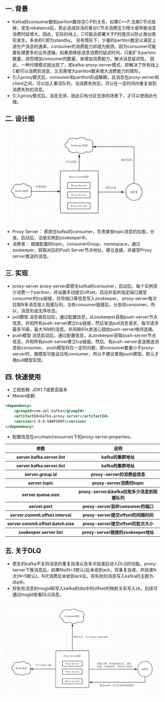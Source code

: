 ## 一. 背景
- Kafka的consumer数和parition数存在C:P的关系，如果C<=P,当某C节点挂掉，发生rebalance后，势必造成存活的某台C节点消费压力增大或导致消息消费时延增大。因此，实际的线上，C可能会部署大于P的情况以防止类似情形发生。多余的C即为standby。
另有情形下，少量的partiton数足以满足上游生产消息的速率，consumer的消费能力却成为瓶颈，因为consumer可能要处理更多的业务逻辑。如果想降低消息消费的延迟时间，只能扩大partion数量，进而增加consumer的数量，来增加消费能力，解决消息延迟性。
因此，一种代理模式就出现了，即kafka-proxy-server模式，即解决了所有线上C都可以消费到消息，又无需增大parition数来增大消费能力的情形。
- 引入proxy模式后，consumer和partiton形成解耦，且消息在proxy-server和client之间，可以加入重试队列，当消费失败后，可以在一定时间内重复收到消费失败的消息。
- 引入proxy模式后，消息无序，因此只有分区无序的场景下，才可以使用此代理。

## 二. 设计图

<img src="docs/static_files/proxy-server.jpeg"/>

- Proxy Server： 即原生kafka的consumer，负责某些topic消息的拉取，分发。启动后，注册实例到zookeeper中。
- 消费者： 根据配置的topic，consumerGroup，namespace，通过zookeeper，获取对应的Push Server节点地址，建立连接，并接受Proxy server推送的消息。

## 三. 实现
- proxy-server proxy-server即原生kafka的consumer，启动后，每个实例至少消费一个parition，并设置手动提交offset。启动并监听指定端口接受consumer的tcp链接，并将端口等信息写入zookeeper。
  proxy-server每次拉取N多消息放入阻塞队列，当有consumer链接后，分发给consumer。所以，消息形成无序状态。
- pull模型 消息者启动后，通过配置信息，从zookeeper获取push-server节点信息，并和所有push-server建立tcp链接，然后发送pull消息请求，每次请求最多10条，最大16M的消息。并间隔60s发送心跳给push-server维持连接。
- push模型 消息启动后，通过配置信息，从zookeeper获取push-server节点信息，并和所有push-server建立tcp链接。然后，有push-server发送推送消息给consumer。
  push模型存在一定的问题，即consumer数量小于proxy-server时，推模型可能会压死consumer，所以不建议使用push模型。默认才用pull模型实现。

## 四. 快速使用

- 工程依赖: JDK1.7或更高版本
- Maven依赖:
```xml
<dependency>
    <groupId>com.owl.kafka</groupId>
    <artifactId>kafka-proxy-server</artifactId>
    <version>1.0.0-SNAPSHOT</version>
</dependency>
```

- 配置信息在src/main/resources下的proxy-server.properties。
<table>
    <tr>
        <th>参数</th>
        <th>说明</th>
    </tr>
    <tr>
        <th>server.kafka.server.list</th>
        <th>kafka的集群地址</th>
    </tr>
    <tr>
        <th>server.kafka.server.list</th>
        <th>kafka的集群地址</th>
    </tr>
    <tr>
        <th>server.group.id</th>
        <th>proxy-server的消费组信息</th>
    </tr>
    <tr>
         <th>server.topic</th>
         <th>proxy-server消费的topic</th>
    </tr>
    <tr>
         <th>server.queue.size</th>
         <th>proxy-server从kafka拉取多少消息到阻塞队列</th>
    </tr>
    <tr>
         <th>server.port</th>
         <th>proxy-server监听consumer的端口</th>
     </tr>
     <tr>
        <th>server.commit.offset.interval</th>
        <th>proxy-server提交offset的间隔时间</th>
     </tr>
    <tr>
        <th>server.commit.offset.batch.size</th>
        <th>proxy-server提交offset的批次大小</th>
    </tr>
    <tr>
        <th>zookeeper.server.list</th>
        <th>proxy-server链接的zookeeper地址 </th>
    </tr>     
</table>

## 五. 关于DLQ

- 原生的kafka不支持消息的重复投递以及多次投递后进入DLQ的功能。proxy-server下推消息后，如果Ns(N=3默认)后未收到ack，将重复投递，共投递N次(N=5默认)。N次消费后未收到ack后，将失败的消息写入kafka的主题为<topic>-dlq中。
- 将失败消息的msgId和写入kafka的dlq中的offset的映射关系写入zk，后续可通过msgId查看DLQ消息。
<img src="docs/static_files/DLQ.jpg"/>

